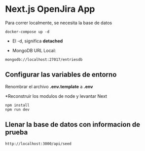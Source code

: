 # Next.js OpenJira App
Para correr localmente, se necesita la base de datos 
```
docker-compose up -d
```

* El -d, significa __detached__

* MongoDB URL Local:
```
mongodb://localhost:27017/entriesdb
```

## Configurar las variables de entorno
Renombrar el archivo __.env.template__ a __.env__

*Reconstruir los modulos de node y levantar Next
```
npm install
npm run dev
```

## Llenar la base de datos con informacion de prueba

```
http://localhost:3000/api/seed
```